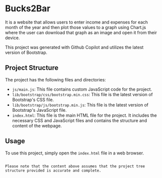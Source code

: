 # Bucks2Bar

It is a website that allows users to enter income and expenses for each month of the year and then plot those values to a graph using Chart.js where the user can download that graph as an image and open it from their device.

This project was generated with Github Copilot and utilizes the latest version of Bootstrap.

## Project Structure

The project has the following files and directories:

- `js/main.js`: This file contains custom JavaScript code for the project.
- `lib/bootstrap/css/bootstrap.min.css`: This file is the latest version of Bootstrap's CSS file.
- `lib/bootstrap/js/bootstrap.min.js`: This file is the latest version of Bootstrap's JavaScript file.
- `index.html`: This file is the main HTML file for the project. It includes the necessary CSS and JavaScript files and contains the structure and content of the webpage.

## Usage

To use this project, simply open the `index.html` file in a web browser.

```

Please note that the content above assumes that the project tree structure provided is accurate and complete.